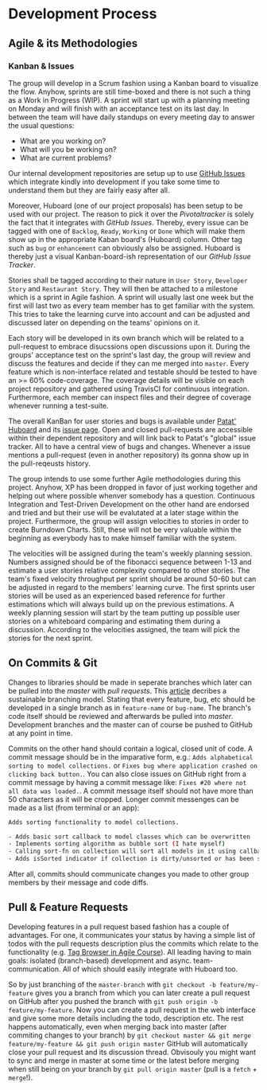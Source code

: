 # Development Process

## Agile & its Methodologies

### Kanban & Issues

The group will develop in a Scrum fashion using a Kanban board to visualize the flow. Anyhow, sprints are still time-boxed and there is not such a thing as a Work in Progress (WIP). A sprint will start up with a planning meeting on Monday and will finish with an acceptance test on its last day. In between the team will have daily standups on every meeting day to answer the usual questions:

- What are you working on?
- What will you be working on?
- What are current problems?

Our internal development repositories are setup up to use [GitHub Issues](https://github.com/blog/831-issues-2-0-the-next-generation) which integrate kindly into development if you take some time to understand them but they are fairly easy after all.

Moreover, Huboard (one of our project proposals) has been setup to be used with our project. The reason to pick it over the *Pivotaltracker* is solely the fact that it integrates with *GitHub Issues*. Thereby, every issue can be tagged with one of `Backlog`, `Ready`, `Working` or `Done` which will make them show up in the appropriate Kaban board's (Huboard) column. Other tag such as `bug` or `enhancement` can obviously also be assigned. Huboard is thereby just a visual Kanban-board-ish representation of our *GitHub Issue Tracker*.

Stories shall be tagged according to their nature in `User Story`, `Developer Story` and `Restaurant Story`. They will then be attached to a milestone which is a sprint in Agile fashion. A sprint will usually last one week but the first will last two as every team member has to get familiar with the system. This tries to take the learning curve into account and can be adjusted and discussed later on depending on the teams' opinions on it.

Each story will be developed in its own branch which will be related to a pull-request to embrace disucssions open discussions upon it. During the groups' acceptance test on the sprint's last day, the group will review and discuss the features and decide if they can me merged into `master`. Every feature which is non-interface related and testable should be tested to have an >= 60% code-coverage. The coverage details will be visible on each project repository and gathered using TravisCI for continuous integration. Furthermore, each member can inspect files and their degree of coverage whenever running a test-suite.

The overall KanBan for user stories and bugs is available under [Patat' Huboard](http://huboard.com/SEP007/lmvc-patat) and its [issue page](https://github.com/SEP007/lmvc-patat/issues). Open and closed pull-requests are accessible within their dependent repository and will link back to Patat's "global" issue tracker. All to have a central view of bugs and changes. Whenever a issue mentions a pull-request (even in another repository) its gonna show up in the pull-reqeusts history.

The group intends to use some further Agile methodologies during this project. Anyhow, XP has been dropped in favor of just working together and helping out where possible whenver somebody has a question. Continuous Integration and Test-Driven Development on the other hand are endorsed and tried and but their use will be evalutated at a later stage within the project. Furthermore, the group will assign velocities to stories in order to create Burndown Charts. Still, these will not be very valuable within the beginning as everybody has to make himself familiar with the system.

The velocities will be assigned during the team's weekly planning session. Numbers assigned should be of the fibonacci sequence between 1-13 and estimate a user stories relative complexity compared to other stories. The team's fixed velocity throughput per sprint should be around 50-60 but can be adjusted in regard to the members' learning curve. The first sprints user stories will be used as an experienced based reference for further estimations which will always build up on the previous estimations.
A weekly planning session will start by the team putting up possible user stories on a whiteboard comparing and estimating them during a discussion. According to the velocities assigned, the team will pick the stories for the next sprint.

## On Commits & Git

Changes to libraries should be made in seperate branches which later can be pulled into the *master* with *pull requests*. This [article](http://nvie.com/git-model/) decribes a sustainable branching model. Stating that every feature, bug, etc should be developed in a single branch as in `feature-name` or `bug-name`. The branch's code itself should be reviewed and afterwards be pulled into *master*.
Development branches and the master can of course be pushed to GitHub at any point in time.

Commits on the other hand should contain a logical, closed unit of code. A commit message should be in the imparative form, e.g.: `Adds alphabetical sorting to model collections.` or `Fixes bug where application crashed on clicking back button.`.
You can also close issues on GitHub right from a commit message by having a commit message like: `Fixes #20 where not all data was loaded.`. A commit message itself should not have more than 50 characters as it will be cropped. Longer commit messenges can be made as a list (from terminal or an app):

```bash
Adds sorting functionality to model collections.

- Adds basic sort callback to model classes which can be overwritten
- Implements sorting algorithm as bubble sort (I hate myself)
- Calling sort-fn on collection will sort all models in it using callback
- Adds isSorted indicator if collection is dirty/unsorted or has been sorted
```

After all, commits should communicate changes you made to other group members by their message and code diffs.

## Pull & Feature Requests

Developing features in a pull request based fashion has a couple of advantages. For one, it communicates your status by having a simple list of todos with the pull requests description plus the commits which relate to the functionality (e.g. [Tag Browser in Agile Course](https://github.com/opfo/app/pull/39)). All leading having to main goals: isolated (branch-based) development and async. team-communication. All of which should easily integrate with Huboard too.

So by just branching of the `master-branch` with `git checkout -b feature/my-feature` gives you a branch from which you can later create a pull request on GitHub after you pushed the branch with `git push origin -b feature/my-feature`. Now you can create a pull request in the web interface and give some more details including the todo, description etc. The rest happens automatically, even when merging back into master (after commiting changes to your branch) by `git checkout master && git merge feature/my-feature && git push origin master` GitHub will automatically close your pull request and its discussion thread. Obvisouly you might want to sync and merge in master at some time or the latest before merging when still being on your branch by `git pull origin master` (pull is a `fetch` + `merge`!).
